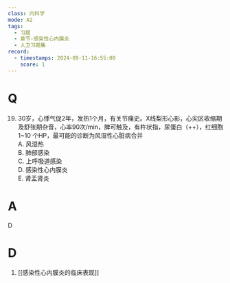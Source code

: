 ```yaml
---
class: 内科学
mode: A2
tags:
  - 习题
  - 章节-感染性心内膜炎
  - 人卫习题集
record:
  - timestamps: 2024-09-11-16:55:00
    score: 1
---
```


# Q
19. 30岁，心悸气促2年，发热1个月，有关节痛史。X线梨形心影，心尖区收缩期及舒张期杂音，心率90次/min，脾可触及，有杵状指，尿蛋白（++），红细胞1~10 个HP，最可能的诊断为风湿性心脏病合并  
A. 风湿热  
B. 肺部感染  
C. 上呼吸道感染  
D. 感染性心内膜炎  
E. 肾盂肾炎  
# A
D
# D
1. [[感染性心内膜炎的临床表现]]